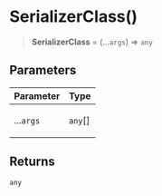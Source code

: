# SerializerClass()

> **SerializerClass** = (...`args`) => `any`

## Parameters

<table>
<thead>
<tr>
<th>Parameter</th>
<th>Type</th>
</tr>
</thead>
<tbody>
<tr>
<td>

...`args`

</td>
<td>

`any`[]

</td>
</tr>
</tbody>
</table>

## Returns

`any`
